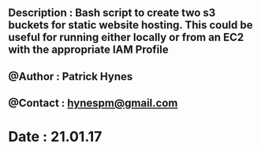 ## Description : Bash script to create two s3 buckets for static website hosting. This could be useful for running either locally or from an EC2 with the appropriate IAM Profile

## @Author : Patrick Hynes
## @Contact : hynespm@gmail.com

# Date : 21.01.17
